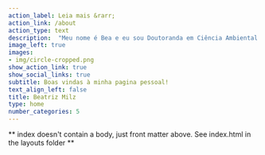 ```yaml
---
action_label: Leia mais &rarr;
action_link: /about
action_type: text
description:  "Meu nome é Bea e eu sou Doutoranda em Ciência Ambiental na Universidade de São Paulo.  A maioria do conteúdo desse site é sobre usos da linguagem de programação `R`. Aqui você encontra [textos](/blog/), [apresentações](/talk/) e [projetos](/project/) sobre `R`. <br><br> **Próximas atividades:** <br>  [Python Brasil 2021](https://2021.pythonbrasil.org.br/) - 13/10, 15h50 às 16h35 - Título da palestra: Fazendo amizade com a Phyton reticulada: Introdução ao uso de Python e R no RStudio com o pacote reticulate."
image_left: true
images:
- img/circle-cropped.png
show_action_link: true
show_social_links: true
subtitle: Boas vindas à minha pagina pessoal!
text_align_left: false
title: Beatriz Milz
type: home
number_categories: 5
---
```


** index doesn't contain a body, just front matter above.
See index.html in the layouts folder **
